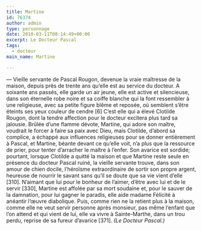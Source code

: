 ```yaml
---
title: Martine
id: 76374
author: admin
type: personnage
date: 2010-03-11T08:14:49+00:00
excerpt: Le Docteur Pascal
tags:
  - docteur
main_name: Martine

---
```

— Vieille servante de Pascal Rougon, devenue la vraie maîtresse de la maison, depuis près de trente ans qu’elle est au service du docteur. A soixante ans passés, elle garde un air jeune, elle est active et silencieuse, dans son éternelle robe noire et sa coiffe blanche qui la font ressembler à une religieuse, avec sa petite figure blême et reposée, où semblent s’être éteints ses yeux couleur de cendre [6] C’est elle qui a élevé Clotilde Rougon, dont la tendre affection pour le docteur excitera plus tard sa jalousie. Brûlée d’une flamme dévote, Martine, qui adore son maître, voudrait le forcer à faire sa paix avec Dieu, mais Clotilde, d’abord sa complice, a échappé aux influences religieuses pour se donner entièrement à Pascal, et Martine, béante devant ce qu’elle voit, n’a plus que la ressource de prier, pour tenter d’arracher le maître à l’enfer. Son avarice est sordide; pourtant, lorsque Clotilde a quitté la maison et que Martine reste seule en présence du docteur Pascal ruiné, la vieille servante trouve, dans son amour de chien docile, l’héroïsme extraordinaire de sortir son propre argent, heureuse de nourrir le savant sans qu’il se doute que sa vie vient d’elle [310]. N’aimant que lui pour le bonheur de l’aimer, d’être avec lui et de le servir [330], Martine est affolée par sa mort soudaine et, pour le sauver de la damnation, pour lui gagner le paradis, elle aide madame Félicité à anéantir l’œuvre diabolique. Puis, comme rien ne la retient plus à la maison, comme elle ne veut servir personne après monsieur, pas même l’enfant que l’on attend et qui vient de lui, elle va vivre à Sainte-Marthe, dans un trou perdu, reprise de sa fureur d’avarice [371]. _(Le Docteur Pascal.)_